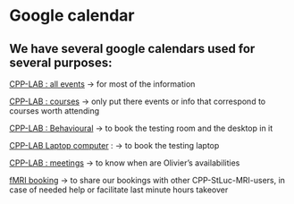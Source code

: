 # Google calendar
## We have several google calendars used for several purposes:

[CPP-LAB : all events](https://calendar.google.com/calendar?cid=a21kcmMybWp1MXNkaDJ2dGZiMDZkbjc2ZmtAZ3JvdXAuY2FsZW5kYXIuZ29vZ2xlLmNvbQ) → for most of the information

[CPP-LAB : courses](https://calendar.google.com/calendar?cid=c3U0bDFkdjk5NDhrbDM2Y3JoazFnOHNmbjhAZ3JvdXAuY2FsZW5kYXIuZ29vZ2xlLmNvbQ) → only put there events or info that correspond to courses worth attending

[CPP-LAB : Behavioural](https://calendar.google.com/calendar?cid=ajl0bThzY3M4aHBqY2txcGVwcTRldXFrNzhAZ3JvdXAuY2FsZW5kYXIuZ29vZ2xlLmNvbQ) → to book the testing room and the desktop in it

[CPP-LAB Laptop computer](https://calendar.google.com/calendar?cid=bDluaGw5bnE3cmxmYmpjNjNiZThtc3VtbTRAZ3JvdXAuY2FsZW5kYXIuZ29vZ2xlLmNvbQ) : → to book the testing laptop

[CPP-LAB : meetings](https://calendar.google.com/calendar/u/0?cid=YTIxZDdmZGJlMTI1ZWJiNWFjNWQ3ZjEyMGM2ZTllMTkyNzQ2MGQzZmQxMmEzMDY4MjMxOTA2NTZiYmVhM2JiYUBncm91cC5jYWxlbmRhci5nb29nbGUuY29t) → to know when are Olivier’s availabilities

[fMRI booking](https://calendar.google.com/calendar/u/0?cid=Y2hzMWE0M3ZjYmxqazlqbjBuMzVnNXJoa3NAZ3JvdXAuY2FsZW5kYXIuZ29vZ2xlLmNvbQ) → to share our bookings with other CPP-StLuc-MRI-users, in case of needed help or facilitate last minute hours takeover

